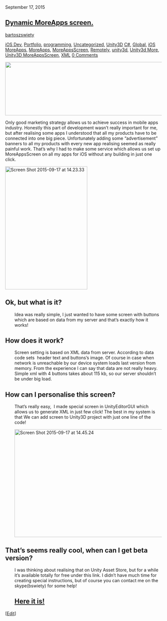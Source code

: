 <article id="post-239" class="clearfix post-239 post type-post status-publish format-standard has-post-thumbnail hentry category-ios-dev category-protfolio category-programming category-uncategorized category-unity3d tag-c tag-global tag-ios-moreapps tag-moreapps tag-moreappsscreen tag-remotely tag-unity3d-2 tag-unity3d-more tag-unity3d-moreappsscreen tag-xml">






<div class="post-content">

<time datetime="2015-09-17" class="post-date">September 17, 2015</time>

<h1 class="post-title">
<a href="https://bartoszswiety.com/blog/2015/09/17/remotely-customisable-moreapps-screen/" title="Dynamic MoreApps screen.">Dynamic MoreApps screen.</a>
</h1>

<p class="post-meta">
<span class="post-author"><a href="https://bartoszswiety.com/blog/author/bartoszswiety/" title="Posts by bartoszswiety" rel="author">bartoszswiety</a></span>

<span class="post-category"><a href="https://bartoszswiety.com/blog/category/ios-dev/" rel="tag">iOS Dev</a>, <a href="https://bartoszswiety.com/blog/category/protfolio/" rel="tag">Portfolio</a>, <a href="https://bartoszswiety.com/blog/category/programming/" rel="tag">programming</a>, <a href="https://bartoszswiety.com/blog/category/uncategorized/" rel="tag">Uncategorized</a>, <a href="https://bartoszswiety.com/blog/category/unity3d/" rel="tag">Unity3D</a></span>
<span class="post-tag"><a href="https://bartoszswiety.com/blog/tag/c/" rel="tag">C#</a>, <a href="https://bartoszswiety.com/blog/tag/global/" rel="tag">Global</a>, <a href="https://bartoszswiety.com/blog/tag/ios-moreapps/" rel="tag">iOS MoreApps</a>, <a href="https://bartoszswiety.com/blog/tag/moreapps/" rel="tag">MoreApps</a>, <a href="https://bartoszswiety.com/blog/tag/moreappsscreen/" rel="tag">MoreAppsScreen</a>, <a href="https://bartoszswiety.com/blog/tag/remotely/" rel="tag">Remotely</a>, <a href="https://bartoszswiety.com/blog/tag/unity3d-2/" rel="tag">unity3d</a>, <a href="https://bartoszswiety.com/blog/tag/unity3d-more/" rel="tag">Unity3d More</a>, <a href="https://bartoszswiety.com/blog/tag/unity3d-moreappsscreen/" rel="tag">Unity3D MoreAppsScreen</a>, <a href="https://bartoszswiety.com/blog/tag/xml/" rel="tag">XML</a></span>
<span class="post-comment">
<a href="https://bartoszswiety.com/blog/2015/09/17/remotely-customisable-moreapps-screen/#respond">0 Comments</a>                    </span>
</p>
<!-- /.post-meta -->

<div id="thumb">
<a href="https://bartoszswiety.com/blog/2015/09/17/remotely-customisable-moreapps-screen/" title="Dynamic MoreApps screen.">
<img width="858" height="172" src="https://bartoszswiety.com/blog/wp-content/uploads/2015/09/hello.png" class="attachment-large size-large wp-post-image" alt="" srcset="https://bartoszswiety.com/blog/wp-content/uploads/2015/09/hello.png 1000w, https://bartoszswiety.com/blog/wp-content/uploads/2015/09/hello-300x60.png 300w" sizes="(max-width: 858px) 100vw, 858px">            </a>
</div>

<p>Only good marketing strategy allows us to achieve success in mobile apps industry. Honestly this part of development wasn’t really important for me, but after realising some apps I understood that all my products have to be connected into one big piece. Unfortunately adding some “advertisement” banners to all my products with every new app realising seemed as really painful work. That’s why I had to make some service which allows us set up MoreAppsScreen on all my apps for iOS without any building in just one click.</p>
<p><span id="more-239"></span></p>
<p><img class="wp-image-243 aligncenter" src="http://bartoszswiety.com/blog/wp-content/uploads/2015/09/Screen-Shot-2015-09-17-at-14.23.33.png" alt="Screen Shot 2015-09-17 at 14.23.33" width="264" height="396" srcset="https://bartoszswiety.com/blog/wp-content/uploads/2015/09/Screen-Shot-2015-09-17-at-14.23.33.png 622w, https://bartoszswiety.com/blog/wp-content/uploads/2015/09/Screen-Shot-2015-09-17-at-14.23.33-200x300.png 200w" sizes="(max-width: 264px) 100vw, 264px"></p>
<h1></h1>
<h1></h1>
<h2>Ok, but what is it?</h2>
<p style="padding-left: 30px;">Idea was really simple, I just wanted to have some screen with buttons which are based on data from my server and that’s exactly how it works!</p>
<h2>How does it work?</h2>
<p style="padding-left: 30px;">Screen setting is based on XML data from server. According to data code sets &nbsp;header text and buttons’s image. Of course in case when network is unreachable by our device system loads last version from memory. From the experience I can say that data are not really heavy. Simple xml with 4 buttons takes about 115 kb, so our server shouldn’t be under big load.</p>
<h2>How can I personalise this screen?</h2>
<p style="padding-left: 30px;">That’s really easy, &nbsp;I made special screen in UnityEditorGUI which allows us to generate XML in just few click! The best in my system is that We can add screen to Unity3D project with just one line of the code!</p>
<p style="padding-left: 30px;"><a href="http://bartoszswiety.com/blog/wp-content/uploads/2015/09/Screen-Shot-2015-09-17-at-14.45.24.png"><img class="aligncenter size-full wp-image-244" src="http://bartoszswiety.com/blog/wp-content/uploads/2015/09/Screen-Shot-2015-09-17-at-14.45.24.png" alt="Screen Shot 2015-09-17 at 14.45.24" width="595" height="347" srcset="https://bartoszswiety.com/blog/wp-content/uploads/2015/09/Screen-Shot-2015-09-17-at-14.45.24.png 595w, https://bartoszswiety.com/blog/wp-content/uploads/2015/09/Screen-Shot-2015-09-17-at-14.45.24-300x174.png 300w" sizes="(max-width: 595px) 100vw, 595px"></a></p>
<h2>That’s seems really cool, when can I get beta version?</h2>
<p style="padding-left: 30px;">I was thinking about realising that on Unity Asset Store, but for a while it’s&nbsp;available totally for free under this link. I didn’t have much time for creating special instructions, but of course you can contact me on the skype(bswiety) for some help!</p>
<h2 style="padding-left: 30px;"><a href="https://www.dropbox.com/s/2hn4ieuagl8s1ot/MoreApps001.unitypackage?dl=0">Here it is!</a></h2>

<span class="edit-button">[<a class="post-edit-link" href="https://bartoszswiety.com/blog/wp-admin/post.php?post=239&amp;action=edit">Edit</a>]</span>        
</div>
<!-- /.post-content -->


</article>
